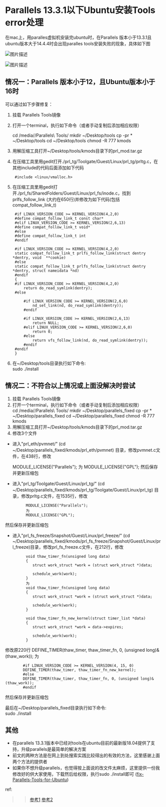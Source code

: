 # Parallels 13.3.1以下Ubuntu安装Tools error处理
在mac上，用paralles虚拟机安装完ubuntu时，在Parallels 版本小于13.3.1且ubuntu版本大于14.4.4时会出现paralles tools安装失败的现象，具体如下图

![图片描述][1]

![图片描述][2]

## 情况一：Parallels 版本小于12，且Ubuntu版本小于16时
可以通过如下步骤修复：

1. 挂载 Parallels Tools镜像
2. 打开一个terminal，执行如下命令（或者手动复制后添加相应权限）  

    cd /media/<username>/Parallels\ Tools/
    mkdir ~/Desktop/tools
    cp -pr * ~/Desktop/tools
    cd ~/Desktop/tools
    chmod -R 777 kmods

3. 用解压缩工具打开~/Desktop/tools/kmods目录下的prl_mod.tar.gz
4. 在压缩工具里用gedit打开./prl_tg/Toolgate/Guest/Linux/prl_tg/prltg.c，在其他include的代码后面添加如下代码  

        #include <linux/vmalloc.h>

5. 在压缩工具里用gedit打开./prl_fs/SharedFolders/Guest/Linux/prl_fs/inode.c，找到prlfs_follow_link (大约在650行)并修改为如下代码(包括 compat_follow_link_t)

        #if LINUX_VERSION_CODE >= KERNEL_VERSION(4,2,0)
        #define compat_follow_link_t const char*
        #elif LINUX_VERSION_CODE >= KERNEL_VERSION(2,6,13)
        #define compat_follow_link_t void*
        #else
        #define compat_follow_link_t int
        #endif
        
        #if LINUX_VERSION_CODE >= KERNEL_VERSION(4,2,0)
        static compat_follow_link_t prlfs_follow_link(struct dentry *dentry, void  **cookie)
        #else
        static compat_follow_link_t prlfs_follow_link(struct dentry *dentry, struct nameidata *nd)
        #endif
        {
        #if LINUX_VERSION_CODE >= KERNEL_VERSION(4,2,0)
            return do_read_symlink(dentry);
        #else
        
            #if LINUX_VERSION_CODE >= KERNEL_VERSION(2,6,0)
                nd_set_link(nd, do_read_symlink(dentry));
            #endif
        
            #if LINUX_VERSION_CODE >= KERNEL_VERSION(2,6,13)
                return NULL;
            #elif LINUX_VERSION_CODE >= KERNEL_VERSION(2,6,0)
                return 0;
            #else
                return vfs_follow_link(nd, do_read_symlink(dentry));
            #endif
        #endif
        }

6. 在~/Desktop/tools目录执行如下命令:  
		sudo ./install

## 情况二：不符合以上情况或上面没解决时尝试

1. 挂载 Parallels Tools镜像
2. 打开一个terminal，执行如下命令（或者手动复制后添加相应权限）  
        cd /media/<username>/Parallels\ Tools/
    	mkdir ~/Desktop/parallels_fixed
    	cp -pr * ~/Desktop/parallels_fixed
    	cd ~/Desktop/parallels_fixed
    	chmod -R 777 kmods
3. 用解压缩工具打开~/Desktop/tools/kmods目录下的prl_mod.tar.gz
4. 修改3个文件

* 进入"prl_eth/pvmnet/" (cd ~/Desktop/parallels_fixed/kmods/prl_eth/pvmnet) 目录，修改pvmnet.c文件，在438行，修改   


    MODULE_LICENSE("Parallels");
    为
    MODULE_LICENSE("GPL");
然后保存并更新压缩包  

* 进入"prl_tg/Toolgate/Guest/Linux/prl_tg/" (cd ~/Desktop/parallels_fixed/kmods/prl_tg/Toolgate/Guest/Linux/prl_tg) 目录，修改prltg.c文件，在1535行，修改   

	
			MODULE_LICENSE("Parallels");
			为
			MODULE_LICENSE("GPL");
然后保存并更新压缩包

* 进入"prl_fs_freeze/Snapshot/Guest/Linux/prl_freeze/" (cd ~/Desktop/parallels_fixed/kmods/prl_fs_freeze/Snapshot/Guest/Linux/prl_freeze)目录，修改prl_fs_freeze.c文件，在212行，修改   
		
	
			void thaw_timer_fn(unsigned long data)
			{
			   struct work_struct *work = (struct work_struct *)data;
			   
			   schedule_work(work);
			}
			为
			void thaw_timer_fn(unsigned long data)
			{
			   struct work_struct *work = (struct work_struct *)data;
			   
			   schedule_work(work);
			}
			
			void thaw_timer_fn_new_kernel(struct timer_list *data)
			{
			   struct work_struct *work = data->expires;
			   
			   schedule_work(work);
			}
			
修改原220行
			DEFINE_TIMER(thaw_timer, thaw_timer_fn, 0, (unsigned long)&(thaw_work));
			为
			
			#if LINUX_VERSION_CODE >= KERNEL_VERSION(4, 15, 0)
			DEFINE_TIMER(thaw_timer, thaw_timer_fn_new_kernel);
			#else
			DEFINE_TIMER(thaw_timer, thaw_timer_fn, 0, (unsigned long)&(thaw_work));
			#endif
	

然后保存并更新压缩包
		
最后在~/Desktop/parallels_fixed目录执行如下命令:  
			sudo ./install
	
## 其他
* 在parallels 13.3.1版本中已经对tools在ubuntu目前的最新版18.04提供了支持，升级parallels是最简单的解决方案
* 前文的两种方法是在网上到处搜索实践比较得出的有效的方法，这里感谢上面两个方法的提供者
* 如果你不想升级parallels，也觉得按上面说的改文件太麻烦，这里提供一份我修改好的供大家使用，下载然后给权限，执行sudo ./install即可 ([fix-Parallels-Tools-for-Ubuntu][3])

ref:
>>[参考1][4]
>>[参考2][5]


  [1]: https://segmentfault.com/img/bVberh8?w=580&h=469
  [2]: https://segmentfault.com/img/bVberib?w=580&h=469
  [3]: https://github.com/zxxf18/fix-Parallels-Tools-for-Ubuntu
  [4]: https://blog.csdn.net/wangjian5748/article/details/51852698/
  [5]: https://gist.github.com/rudolfratusinski/a4d9e3caff11a4d9d81d2e84abc9afbf
